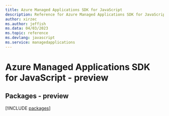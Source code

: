 ```yaml
---
title: Azure Managed Applications SDK for JavaScript
description: Reference for Azure Managed Applications SDK for JavaScript
author: xirzec
ms.author: jeffish
ms.data: 04/03/2023
ms.topic: reference
ms.devlang: javascript
ms.service: managedapplications
---
```

# Azure Managed Applications SDK for JavaScript - preview
## Packages - preview
[!INCLUDE [packages](managed-applications-index.md)]